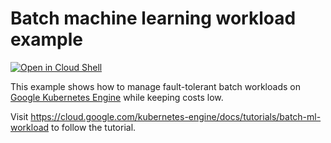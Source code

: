 # Batch machine learning workload example

[![Open in Cloud Shell](https://gstatic.com/cloudssh/images/open-btn.svg)](https://ssh.cloud.google.com/cloudshell/editor?cloudshell_git_repo=https://github.com/GoogleCloudPlatform/kubernetes-engine-samples&cloudshell_workspace=batch/aiml-workloads)

This example shows how to manage fault-tolerant batch workloads on
[Google Kubernetes Engine](https://cloud.google.com/kubernetes-engine)
while keeping costs low.

Visit https://cloud.google.com/kubernetes-engine/docs/tutorials/batch-ml-workload
to follow the tutorial.
